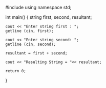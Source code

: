 #include <iostream>
using namespace std;

int main()
{
    string first, second, resultant;

    cout << "Enter string first : ";
    getline (cin, first);

    cout << "Enter string second: ";
    getline (cin, second);

    resultant = first + second;

    cout << "Resulting String = "<< resultant;

    return 0;
}

